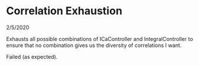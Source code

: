 # Correlation Exhaustion
2/5/2020

Exhausts all possible combinations of ICaController and IntegralController
to ensure that no combination gives us the diversity of correlations I want.

Failed (as expected).
